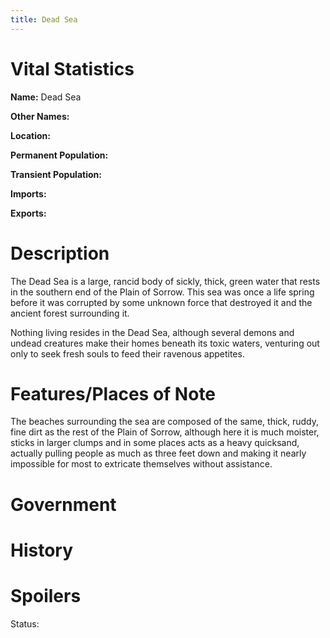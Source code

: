 ```yaml
---
title: Dead Sea
---
```


# Vital Statistics

**Name:** Dead Sea

**Other Names:**

**Location:**

**Permanent Population:**

**Transient Population:**

**Imports:**

**Exports:**

# Description

The Dead Sea is a large, rancid body of sickly, thick, green water that rests in
the southern end of the Plain of Sorrow. This sea was once a life spring before
it was corrupted by some unknown force that destroyed it and the ancient forest
surrounding it.

Nothing living resides in the Dead Sea, although several demons and undead
creatures make their homes beneath its toxic waters, venturing out only to seek
fresh souls to feed their ravenous appetites.

# Features/Places of Note

The beaches surrounding the sea are composed of the same, thick, ruddy, fine
dirt as the rest of the Plain of Sorrow, although here it is much moister,
sticks in larger clumps and in some places acts as a heavy quicksand, actually
pulling people as much as three feet down and making it nearly impossible for
most to extricate themselves without assistance.

# Government

# History

# Spoilers

Status:
